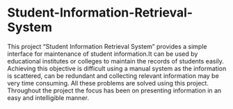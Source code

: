 # Student-Information-Retrieval-System
This project “Student Information Retrieval System” provides a simple interface for maintenance of student information.It can be used by educational institutes or colleges to maintain the records of students easily. Achieving this objective is difficult using a manual system as the information is scattered, can be redundant and collecting relevant information may be very time consuming. All these problems are solved using this project. Throughout the project the focus has been on presenting information in an easy and intelligible manner.
